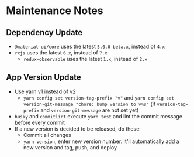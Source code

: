 # Maintenance Notes

## Dependency Update

* `@material-ui/core` uses the latest `5.0.0-beta.x`, instead of `4.x`
* `rxjs` uses the latest `6.x`, instead of `7.x`
  * `redux-observable` uses the latest `1.x`, instead of `2.x`

## App Version Update

* Use yarn v1 instead of v2
  * `yarn config set version-tag-prefix "v"` and `yarn config set version-git-message "chore: bump version to v%s"` (if `version-tag-prefix` and `version-git-message` are not set yet)
* `husky` and `commitlint` execute `yarn test` and lint the commit message before every commit
* If a new version is decided to be released, do these:
  * Commit all changes
  * `yarn version`, enter new version number. It'll automatically add a new version and tag, push, and deploy
